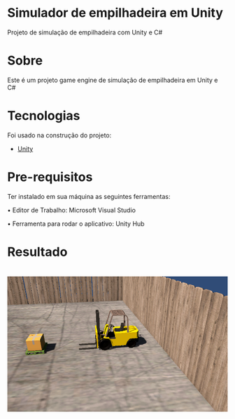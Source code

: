 <h1>Simulador de empilhadeira em Unity</h1>


<p>Projeto de simulação de empilhadeira com Unity e C#</p>



# Sobre
<p>Este é um projeto game engine de simulação de empilhadeira em Unity e C# </p>

# Tecnologias
<p>Foi usado na construção do projeto:

- [Unity](https://unity.com/pt)

</p>

# Pre-requisitos
<p>Ter instalado em sua máquina as seguintes ferramentas:

•  Editor de Trabalho: Microsoft Visual Studio <p>
•  Ferramenta para rodar o aplicativo: Unity Hub

</p>

# Resultado

<h1 align="center">
  <img alt="Forklift" title="#Portfólio" src="./scene2.png" />
</h1>
